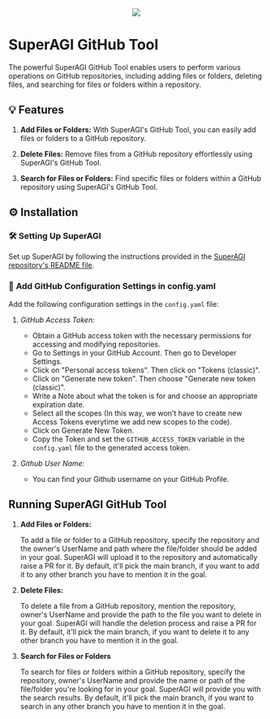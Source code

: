 <p align=center>
<a href="https://superagi.co"><img src=https://superagi.co/wp-content/uploads/2023/05/SuperAGI_icon.png></a>
</p>

# SuperAGI GitHub Tool

The powerful SuperAGI GitHub Tool enables users to perform various operations on GitHub repositories, including adding files or folders, deleting files, and searching for files or folders within a repository.

## 💡 Features

1. **Add Files or Folders:** With SuperAGI's GitHub Tool, you can easily add files or folders to a GitHub repository.

2. **Delete Files:** Remove files from a GitHub repository effortlessly using SuperAGI's GitHub Tool. 

3. **Search for Files or Folders:** Find specific files or folders within a GitHub repository using SuperAGI's GitHub Tool. 

## ⚙️ Installation

### 🛠 **Setting Up SuperAGI**

Set up SuperAGI by following the instructions provided in the [SuperAGI repository's README file](https://github.com/TransformerOptimus/SuperAGI/blob/main/README.md).

### 🔧 **Add GitHub Configuration Settings in config.yaml**

Add the following configuration settings in the `config.yaml` file:

1. _GitHub Access Token:_
   - Obtain a GitHub access token with the necessary permissions for accessing and modifying repositories.
    - Go to Settings in your GitHub Account. Then go to Developer Settings.
    - Click on "Personal access tokens". Then click on "Tokens (classic)".
    - Click on "Generate new token". Then choose "Generate new token (classic)".
    - Write a Note about what the token is for and choose an appropriate expiration date.
    - Select all the scopes (In this way, we won't have to create new Access Tokens everytime we add new scopes to the code).
    - Click on Generate New Token.
   - Copy the Token and set the `GITHUB_ACCESS_TOKEN` variable in the `config.yaml` file to the generated access token.

2. _Github User Name:_
   - You can find your Github username on your GitHub Profile.

## Running SuperAGI GitHub Tool

1. **Add Files or Folders:**

   To add a file or folder to a GitHub repository, specify the repository and the owner's UserName and path where the file/folder should be added in your goal. SuperAGI will upload it to the repository and automatically raise a PR for it. By default, it'll pick the main branch, if you want to add it to any other branch you have to mention it in the goal.

2. **Delete Files:**

   To delete a file from a GitHub repository, mention the repository, owner's UserName and provide the path to the file you want to delete in your goal. SuperAGI will handle the deletion process and raise a PR for it. By default, it'll pick the main branch, if you want to delete it to any other branch you have to mention it in the goal.

3. **Search for Files or Folders**

   To search for files or folders within a GitHub repository, specify the repository, owner's UserName and provide the name or path of the file/folder you're looking for in your goal. SuperAGI will provide you with the search results. By default, it'll pick the main branch, if you want to search in any other branch you have to mention it in the goal.
 